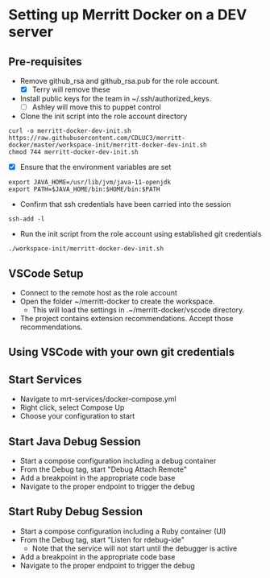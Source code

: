 # Setting up Merritt Docker on a DEV server

## Pre-requisites

- Remove github_rsa and github_rsa.pub for the role account.
  - [x] Terry will remove these

- Install public keys for the team in ~/.ssh/authorized_keys.
  - [ ] Ashley will move this to puppet control

- Clone the init script into the role account directory
```
curl -o merritt-docker-dev-init.sh https://raw.githubusercontent.com/CDLUC3/merritt-docker/master/workspace-init/merritt-docker-dev-init.sh
chmod 744 merritt-docker-dev-init.sh
```

- [x] Ensure that the environment variables are set
```
export JAVA_HOME=/usr/lib/jvm/java-11-openjdk
export PATH=$JAVA_HOME/bin:$HOME/bin:$PATH
```

- Confirm that ssh credentials have been carried into the session
```
ssh-add -l
```

- Run the init script from the role account using established git credentials
```
./workspace-init/merritt-docker-dev-init.sh
```

## VSCode Setup
- Connect to the remote host as the role account
- Open the folder ~/merritt-docker to create the workspace.
  - This will load the settings in .~/merritt-docker/vscode directory.
- The project contains extension recommendations.  Accept those recommendations.

## Using VSCode with your own git credentials

## Start Services

- Navigate to mrt-services/docker-compose.yml
- Right click, select Compose Up
- Choose your configuration to start

## Start Java Debug Session

- Start a compose configuration including a debug container
- From the Debug tag, start "Debug Attach Remote"
- Add a breakpoint in the appropriate code base
- Navigate to the proper endpoint to trigger the debug

## Start Ruby Debug Session

- Start a compose configuration including a Ruby container (UI)
- From the Debug tag, start "Listen for rdebug-ide"
  - Note that the service will not start until the debugger is active
- Add a breakpoint in the appropriate code base
- Navigate to the proper endpoint to trigger the debug